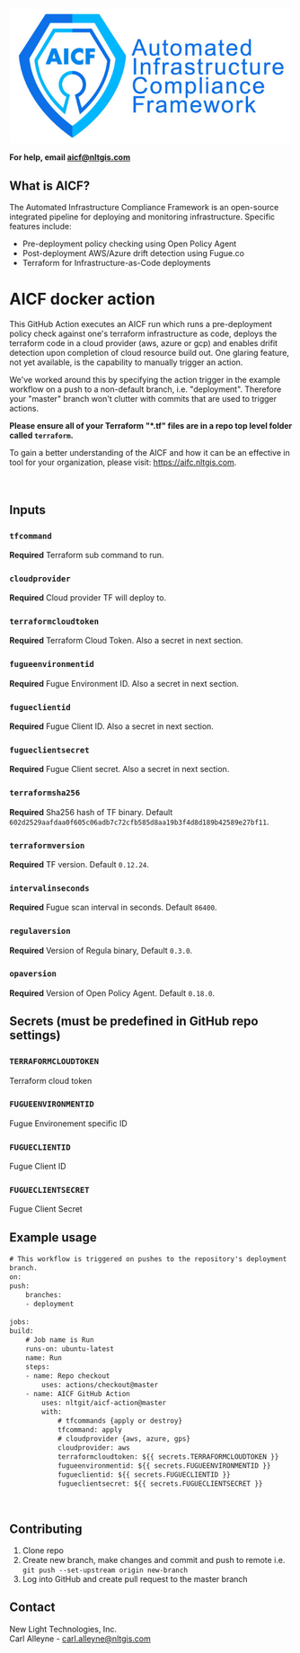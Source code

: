<img src="images/NLT_AICFLLogo.jpg">

**For help, email aicf@nltgis.com**

## What is AICF?
The Automated Infrastructure Compliance Framework is an open-source integrated pipeline for deploying and monitoring infrastructure. Specific features include:
* Pre-deployment policy checking using Open Policy Agent
* Post-deployment AWS/Azure drift detection using Fugue.co
* Terraform for Infrastructure-as-Code deployments

# AICF docker action

This GitHub Action executes an AICF run which runs a pre-deployment policy check against one's terraform infrastructure as code, deploys the terraform code in a cloud provider (aws, azure or gcp) and enables drifit detection upon completion of cloud resource build out. One glaring feature, not yet available, is the capability to manually trigger an action.  

We've worked around this by specifying the action trigger in the example workflow on a push to a non-default branch, i.e. "deployment". Therefore your "master" branch won't clutter with commits that are used to trigger actions.  

**Please ensure all of your Terraform "*.tf" files are in a repo top level folder called `terraform`.**    

To gain a better understanding of the AICF and how it can be an effective in tool for your organization, please visit: https://aifc.nltgis.com.  
<br />
<br />

## Inputs

### `tfcommand`
**Required** Terraform sub command to run.

### `cloudprovider`
**Required** Cloud provider TF will deploy to.

### `terraformcloudtoken`
**Required** Terraform Cloud Token. Also a secret in next section.

### `fugueenvironmentid`
**Required** Fugue Environment ID. Also a secret in next section.

### `fugueclientid`
**Required** Fugue Client ID. Also a secret in next section.

### `fugueclientsecret`
**Required** Fugue Client secret. Also a secret in next section.

### `terraformsha256`
**Required** Sha256 hash of TF binary. Default `602d2529aafdaa0f605c06adb7c72cfb585d8aa19b3f4d8d189b42589e27bf11`.

### `terraformversion`
**Required** TF version. Default `0.12.24`.

### `intervalinseconds`
**Required** Fugue scan interval in seconds. Default `86400`.

### `regulaversion`
**Required** Version of Regula binary, Default `0.3.0`.

### `opaversion`
**Required** Version of Open Policy Agent. Default `0.18.0`.
<br />

## Secrets (must be predefined in GitHub repo settings)

### `TERRAFORMCLOUDTOKEN`
Terraform cloud token

### `FUGUEENVIRONMENTID`
Fugue Environement specific ID

### `FUGUECLIENTID`
Fugue Client ID

### `FUGUECLIENTSECRET`
Fugue Client Secret
<br />

## Example usage

    # This workflow is triggered on pushes to the repository's deployment branch.
    on:
    push:
        branches:
        - deployment

    jobs:
    build:
        # Job name is Run
        runs-on: ubuntu-latest
        name: Run
        steps:
        - name: Repo checkout
            uses: actions/checkout@master
        - name: AICF GitHub Action
            uses: nltgit/aicf-action@master
            with:
                # tfcommands {apply or destroy}
                tfcommand: apply
                # cloudprovider {aws, azure, gps}
                cloudprovider: aws
                terraformcloudtoken: ${{ secrets.TERRAFORMCLOUDTOKEN }}
                fugueenvironmentid: ${{ secrets.FUGUEENVIRONMENTID }}
                fugueclientid: ${{ secrets.FUGUECLIENTID }}
                fugueclientsecret: ${{ secrets.FUGUECLIENTSECRET }}
<br />

## Contributing
1) Clone repo  
2) Create new branch, make changes and commit and push to remote i.e. `git push --set-upstream origin new-branch`  
3) Log into GitHub and create pull request to the master branch

## Contact  
New Light Technologies, Inc.   
Carl Alleyne - carl.alleyne@nltgis.com
